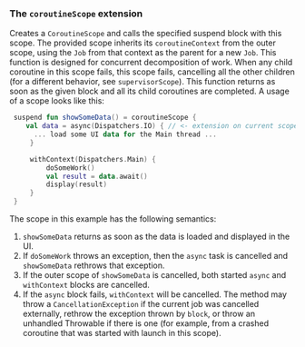 ### The `coroutineScope` extension

Creates a `CoroutineScope` and calls the specified suspend block with this scope. The provided scope inherits its `coroutineContext` from the outer scope, using the `Job` from that context as the parent for a new `Job`. This function is designed for concurrent decomposition of work. When any child coroutine in this scope fails, this scope fails, cancelling all the other children (for a different behavior, see `supervisorScope`). This function returns as soon as the given block and all its child coroutines are completed. A usage of a scope looks like this:

```kotlin
 suspend fun showSomeData() = coroutineScope {
    val data = async(Dispatchers.IO) { // <- extension on current scope
      ... load some UI data for the Main thread ...
     }

     withContext(Dispatchers.Main) {
         doSomeWork()
         val result = data.await()
         display(result)
     }
 }
```

The scope in this example has the following semantics:
1. `showSomeData` returns as soon as the data is loaded and displayed in the UI.
2. If `doSomeWork` throws an exception, then the `async` task is cancelled and `showSomeData` rethrows that exception.
3. If the outer scope of `showSomeData` is cancelled, both started `async` and `withContext` blocks are cancelled.
4. If the `async` block fails, `withContext` will be cancelled.
   The method may throw a `CancellationException` if the current job was cancelled externally, rethrow the exception thrown by `block`, or throw an unhandled Throwable if there is one (for example, from a crashed coroutine that was started with launch in this scope).
